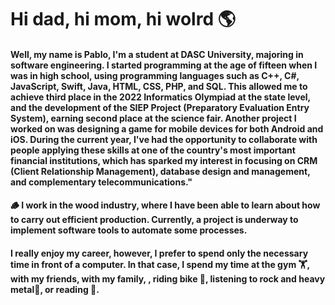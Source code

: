 # Hi dad, hi mom, hi wolrd 🌎

#### Well, my name is Pablo, I'm a student at DASC University, majoring in software engineering. I started programming at the age of fifteen when I was in high school, using programming languages such as C++, C#, JavaScript, Swift, Java, HTML, CSS, PHP, and SQL. This allowed me to achieve third place in the 2022 Informatics Olympiad at the state level, and the development of the SIEP Project (Preparatory Evaluation Entry System), earning second place at the science fair. Another project I worked on was designing a game for mobile devices for both Android and iOS. During the current year, I've had the opportunity to collaborate with people applying these skills at one of the country's most important financial institutions, which has sparked my interest in focusing on CRM (Client Relationship Management), database design and management, and complementary telecommunications."

#### 🪵 I work in the wood industry, where I have been able to learn about how to carry out efficient production. Currently, a project is underway to implement software tools to automate some processes.

#### I really enjoy my career, however, I prefer to spend only the necessary time in front of a computer. In that case, I spend my time at the gym 🏋, with my friends, with my family, , riding bike 🚵, listening to rock and heavy metal🎸, or reading 📖.
<!--
**pablo27exe/pablo27exe** is a ✨ _special_ ✨ repository because its `README.md` (this file) appears on your GitHub profile.


